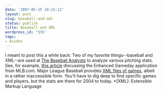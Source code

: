 ```yaml
---
date: '2007-05-15 10:15:12'
layout: post
slug: baseball-and-xml
status: publish
title: Baseball and XML
wordpress_id: '535'
tags:
- Asides
---
```


I meant to post this a while back: Two of my favorite things--baseball and XML--are used at [The Baseball Analysts](http://baseballanalysts.com) to analyze various pitching stats. See, for example, [this article](http://baseballanalysts.com/archives/2007/03/digging_through.php) discussing the Enhanced Gameday application from MLB.com. Major League Baseball provides [XML files of games](http://gd2.mlb.com/components/game/mlb/year_2006/), albeit in a rather inaccessible form. You'll have to dig deep to find specific games and players, but the stats are there for 2004 to today.
  *[XML]: Extensible Markup Language
